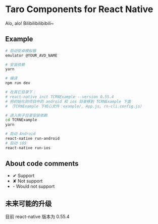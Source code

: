 # Taro Components for React Native

Alo, alo! Bilibilibilibibili~

## Example

```bash
# 启动安卓模拟器
emulator @YOUR_AVD_NAME

# 安装依赖
yarn

# 编译
npm run dev

# 在其它目录下：
# react-native init TCRNExample --version 0.55.4
# 把初始化的项目中的 android 和 ios 目录移到 TCRNExample 下面
# （TCRNExample 下核心文件：example/, App.js, rn-cli.config.js）

# 进入例子目录安装依赖
cd TCRNExample
yarn

# 启动 Android
react-native run-android
# 启动 iOS
react-native run-ios
```

## About code comments

- ✔ Support
- ✘ Not support
- \- Would not support

## 未来可能的升级

目前 react-native 版本为 0.55.4
